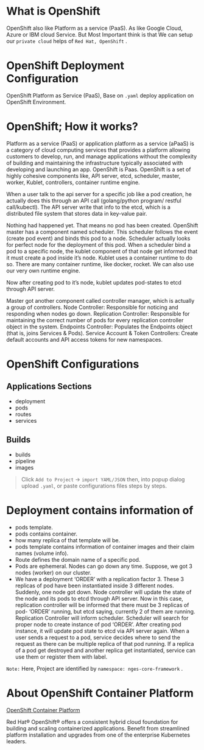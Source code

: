 # What is OpenShift
OpenShift also like Platform as a service (PaaS). As like Google Cloud, Azure or IBM cloud Service.
But Most Important think is that We can setup our `private cloud` helps of `Red Hat, OpenShift` . 

# OpenShift Deployment Configuration

OpenShift Platform as Service (PaaS), Base on `.yaml` deploy application on OpenShift Environment.



# OpenShift; How it works?
Platform as a service (PaaS) or application platform as a service (aPaaS) is a category of cloud computing services that provides a platform allowing customers to develop, run, and manage applications without the complexity of building and maintaining the infrastructure typically associated with developing and launching an app. OpenShift is Paas. OpenShift is a set of highly cohesive components like, API server, etcd, scheduler, master, worker, Kublet, controllers, container runtime engine.

When a user talk to the api server for a specific job like a pod creation, he actually does this through an API call (golang/python program/ restful call/kubectl). The API server write that info to the etcd, which is a distributed file system that stores data in key-value pair.

Nothing had happened yet. That means no pod has been created. OpenShift master has a component named scheduler. This scheduler follows the event (create pod event) and binds this pod to a node. Scheduler actually looks for perfect node for the deployment of this pod. When a scheduler bind a pod to a specific node, the kublet component of that node get informed that it must create a pod inside it’s node. Kublet uses a container runtime to do so. There are many container runtime, like docker, rocket. We can also use our very own runtime engine.

Now after creating pod to it’s node, kublet updates pod-states to etcd through API server.

Master got another component called controller manager, which is actually a group of controllers. Node Controller: Responsible for noticing and responding when nodes go down. Replication Controller: Responsible for maintaining the correct number of pods for every replication controller object in the system. Endpoints Controller: Populates the Endpoints object (that is, joins Services & Pods). Service Account & Token Controllers: Create default accounts and API access tokens for new namespaces.

# OpenShift Configurations

## Applications Sections

- deployment
- pods
- routes
- services

## Builds

- builds
- pipeline
- images

> Click `Add to Project` -> `import YAML/JSON` then, into popup dialog upload `.yaml`, or paste configurations files steps by steps.


# Deployment contains information of

 - pods template.
 - pods contains container.
 - how many replica of that template will be.
 - pods template contains information of container images and their claim names (volume info).
 - Route defines the domain name of a specific pod.
 - Pods are ephemeral. Nodes can go down any time. Suppose, we got 3 nodes (worker) on our cluster.
 - We have a deployment ‘ORDER’ with a replication factor 3. These 3 replicas of pod have been instantiated inside 3 different nodes. Suddenly, one node got down. Node controller will update the state of the node and its pods to etcd through API server. Now in this case, replication controller will be informed that there must be 3 replicas of pod- ‘ORDER’ running, but etcd saying, currently 2 of them are running. Replication Controller will inform scheduler. Scheduler will search for proper node to create instance of pod ‘ORDER’. After creating pod instance, it will update pod state to etcd via API server again. When a user sends a request to a pod, service decides where to send the request as there can be multiple replica of that pod running. If a replica of a pod get destroyed and another replica get instantiated, service can use them or register them with label.

`Note:` Here, Project are identified by `namespace: nges-core-framework` .
  
  



# About OpenShift Container Platform
[OpenShift Container Platform](https://www.youtube.com/watch?v=5dwMrFxq8sU)

Red Hat® OpenShift® offers a consistent hybrid cloud foundation for building and scaling containerized applications. Benefit from streamlined platform installation and upgrades from one of the enterprise Kubernetes leaders.




